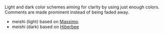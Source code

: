 Light and dark color schemes aiming for clarity by using just enough colors. Comments are made
prominent instead of being faded away.

* meishi (light) based on [Massimo](https://marketplace.visualstudio.com/items?itemName=mbetacchini.Massimo-theme).
* meishi (dark) based on [Hiberbee](https://marketplace.visualstudio.com/items?itemName=Hiberbee.hiberbee-vscode-theme)